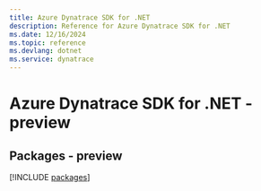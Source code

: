 ```yaml
---
title: Azure Dynatrace SDK for .NET
description: Reference for Azure Dynatrace SDK for .NET
ms.date: 12/16/2024
ms.topic: reference
ms.devlang: dotnet
ms.service: dynatrace
---
```

# Azure Dynatrace SDK for .NET - preview
## Packages - preview
[!INCLUDE [packages](dynatrace-index.md)]